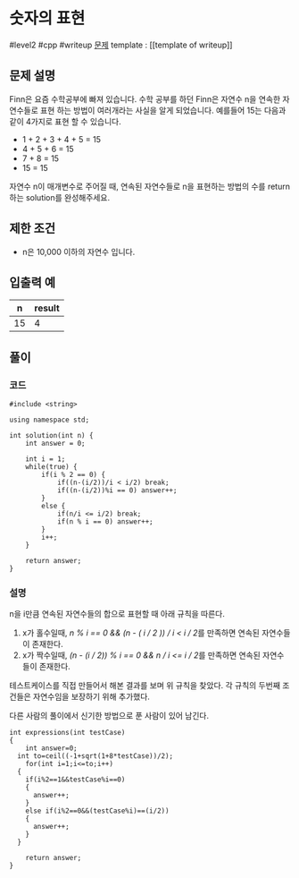 # 숫자의 표현

#level2 #cpp #writeup 
[문제](https://school.programmers.co.kr/learn/courses/30/lessons/12924)
template : [[template of writeup]]

## 문제 설명

Finn은 요즘 수학공부에 빠져 있습니다. 수학 공부를 하던 Finn은 자연수 n을 연속한 자연수들로 표현 하는 방법이 여러개라는 사실을 알게 되었습니다. 예를들어 15는 다음과 같이 4가지로 표현 할 수 있습니다.

- 1 + 2 + 3 + 4 + 5 = 15
- 4 + 5 + 6 = 15
- 7 + 8 = 15
- 15 = 15

자연수 n이 매개변수로 주어질 때, 연속된 자연수들로 n을 표현하는 방법의 수를 return하는 solution를 완성해주세요.

## 제한 조건

- n은 10,000 이하의 자연수 입니다.

## 입출력 예

| n   | result |
| --- | ------ |
| 15  | 4      |

## 풀이

### 코드

```
#include <string>

using namespace std;

int solution(int n) {
    int answer = 0;
    
    int i = 1;
    while(true) {
        if(i % 2 == 0) {
            if((n-(i/2))/i < i/2) break;
            if((n-(i/2))%i == 0) answer++;
        }
        else {
            if(n/i <= i/2) break;
            if(n % i == 0) answer++;
        }
        i++;
    }
    
    return answer;
}
```

### 설명

n을 i만큼 연속된 자연수들의 합으로 표현할 때 아래 규칙을 따른다.

1. x가 홀수일때, *n % i == 0 && (n - ( i / 2 )) / i < i / 2*를 만족하면 연속된 자연수들이 존재한다.
2. x가 짝수일때, *(n - (i / 2)) % i == 0 && n / i <= i / 2*를 만족하면 연속된 자연수들이 존재한다.

테스트케이스를 직접 만들어서 해본 결과를 보며 위 규칙을 찾았다. 각 규칙의 두번째 조건들은 자연수임을 보장하기 위해 추가했다.

다른 사람의 풀이에서 신기한 방법으로 푼 사람이 있어 남긴다.

```
int expressions(int testCase)
{
    int answer=0;
  int to=ceil((-1+sqrt(1+8*testCase))/2);
    for(int i=1;i<=to;i++)
  {
    if(i%2==1&&testCase%i==0)
    {
      answer++; 
    }
    else if(i%2==0&&(testCase%i)==(i/2))
    {
      answer++;
    }
  }

    return answer;
}
```
